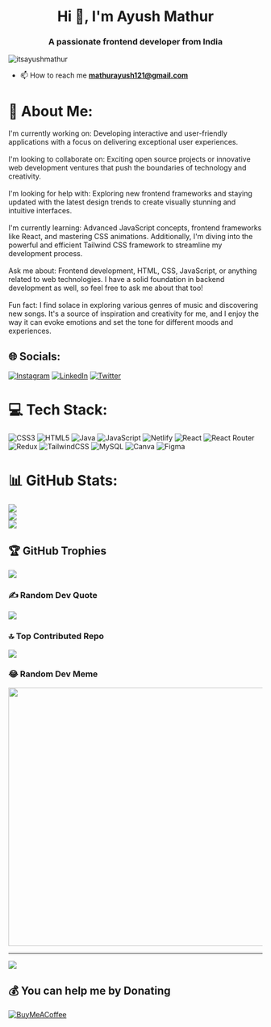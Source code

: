 <h1 align="center">Hi 👋, I'm Ayush Mathur</h1>
<h3 align="center">A passionate frontend developer from India</h3>

<p align="left"> <img src="https://komarev.com/ghpvc/?username=itsayushmathur&label=Profile%20views&color=0e75b6&style=flat" alt="itsayushmathur" /> </p>

- 📫 How to reach me **mathurayush121@gmail.com**
# 💫 About Me:
I'm currently working on: Developing interactive and user-friendly applications with a focus on delivering exceptional user experiences.<br><br>I'm looking to collaborate on: Exciting open source projects or innovative web development ventures that push the boundaries of technology and creativity.<br><br>I'm looking for help with: Exploring new frontend frameworks and staying updated with the latest design trends to create visually stunning and intuitive interfaces.<br><br>I'm currently learning: Advanced JavaScript concepts, frontend frameworks like React, and mastering CSS animations. Additionally, I'm diving into the powerful and efficient Tailwind CSS framework to streamline my development process.<br><br>Ask me about: Frontend development, HTML, CSS, JavaScript, or anything related to web technologies. I have a solid foundation in backend development as well, so feel free to ask me about that too!<br><br>Fun fact: I find solace in exploring various genres of music and discovering new songs. It's a source of inspiration and creativity for me, and I enjoy the way it can evoke emotions and set the tone for different moods and experiences.


## 🌐 Socials:
[![Instagram](https://img.shields.io/badge/Instagram-%23E4405F.svg?logo=Instagram&logoColor=white)](https://instagram.com/itsayushmathur) [![LinkedIn](https://img.shields.io/badge/LinkedIn-%230077B5.svg?logo=linkedin&logoColor=white)](https://linkedin.com/in/itsayushmathur) [![Twitter](https://img.shields.io/badge/Twitter-%231DA1F2.svg?logo=Twitter&logoColor=white)](https://twitter.com/its_ayushmathur) 

# 💻 Tech Stack:
![CSS3](https://img.shields.io/badge/css3-%231572B6.svg?style=for-the-badge&logo=css3&logoColor=white) ![HTML5](https://img.shields.io/badge/html5-%23E34F26.svg?style=for-the-badge&logo=html5&logoColor=white) ![Java](https://img.shields.io/badge/java-%23ED8B00.svg?style=for-the-badge&logo=java&logoColor=white) ![JavaScript](https://img.shields.io/badge/javascript-%23323330.svg?style=for-the-badge&logo=javascript&logoColor=%23F7DF1E) ![Netlify](https://img.shields.io/badge/netlify-%23000000.svg?style=for-the-badge&logo=netlify&logoColor=#00C7B7) ![React](https://img.shields.io/badge/react-%2320232a.svg?style=for-the-badge&logo=react&logoColor=%2361DAFB) ![React Router](https://img.shields.io/badge/React_Router-CA4245?style=for-the-badge&logo=react-router&logoColor=white) ![Redux](https://img.shields.io/badge/redux-%23593d88.svg?style=for-the-badge&logo=redux&logoColor=white) ![TailwindCSS](https://img.shields.io/badge/tailwindcss-%2338B2AC.svg?style=for-the-badge&logo=tailwind-css&logoColor=white) ![MySQL](https://img.shields.io/badge/mysql-%2300f.svg?style=for-the-badge&logo=mysql&logoColor=white) ![Canva](https://img.shields.io/badge/Canva-%2300C4CC.svg?style=for-the-badge&logo=Canva&logoColor=white) 	![Figma](https://img.shields.io/badge/figma-%23F24E1E.svg?style=for-the-badge&logo=figma&logoColor=white)
# 📊 GitHub Stats:
![](https://github-readme-stats.vercel.app/api?username=itsayushmathur&theme=monokai&hide_border=false&include_all_commits=true&count_private=false)<br/>
![](https://github-readme-streak-stats.herokuapp.com/?user=itsayushmathur&theme=monokai&hide_border=false)<br/>
![](https://github-readme-stats.vercel.app/api/top-langs/?username=itsayushmathur&theme=monokai&hide_border=false&include_all_commits=true&count_private=false&layout=compact)

## 🏆 GitHub Trophies
![](https://github-profile-trophy.vercel.app/?username=itsayushmathur&theme=onedark&no-frame=true&no-bg=false&margin-w=4)

### ✍️ Random Dev Quote
![](https://quotes-github-readme.vercel.app/api?type=horizontal&theme=radical)

### 🔝 Top Contributed Repo
![](https://github-contributor-stats.vercel.app/api?username=itsayushmathur&limit=5&theme=nord&combine_all_yearly_contributions=true)

### 😂 Random Dev Meme
<img src="https://rm.up.railway.app/" width="512px"/>

---
[![](https://visitcount.itsvg.in/api?id=itsayushmathur&icon=8&color=0)](https://visitcount.itsvg.in)

  ## 💰 You can help me by Donating
  [![BuyMeACoffee](https://img.shields.io/badge/Buy%20Me%20a%20Coffee-ffdd00?style=for-the-badge&logo=buy-me-a-coffee&logoColor=black)](https://buymeacoffee.com/itsayushmathur) 

  
<!-- Proudly created with GPRM ( https://gprm.itsvg.in ) -->
